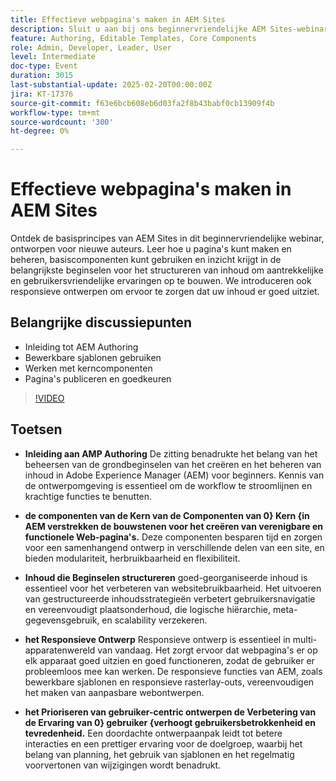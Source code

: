```yaml
---
title: Effectieve webpagina's maken in AEM Sites
description: Sluit u aan bij ons beginnervriendelijke AEM Sites-webinar om te leren hoe u pagina's kunt maken, basiscomponenten, inhoud structureren en responsief ontwerpen, met belangrijke punten bij het ontwerpen van AEM, bewerkbare sjablonen, kerncomponenten en het publiceren van pagina's.
feature: Authoring, Editable Templates, Core Components
role: Admin, Developer, Leader, User
level: Intermediate
doc-type: Event
duration: 3015
last-substantial-update: 2025-02-20T00:00:00Z
jira: KT-17376
source-git-commit: f63e6bcb608eb6d03fa2f8b43babf0cb13909f4b
workflow-type: tm+mt
source-wordcount: '300'
ht-degree: 0%

---
```



# Effectieve webpagina&#39;s maken in AEM Sites

Ontdek de basisprincipes van AEM Sites in dit beginnervriendelijke webinar, ontworpen voor nieuwe auteurs. Leer hoe u pagina&#39;s kunt maken en beheren, basiscomponenten kunt gebruiken en inzicht krijgt in de belangrijkste beginselen voor het structureren van inhoud om aantrekkelijke en gebruikersvriendelijke ervaringen op te bouwen. We introduceren ook responsieve ontwerpen om ervoor te zorgen dat uw inhoud er goed uitziet.

## Belangrijke discussiepunten

* Inleiding tot AEM Authoring
* Bewerkbare sjablonen gebruiken
* Werken met kerncomponenten
* Pagina&#39;s publiceren en goedkeuren

>[!VIDEO](https://video.tv.adobe.com/v/3444455/?learn=on&enablevpops)

## Toetsen

* **Inleiding aan AMP Authoring** De zitting benadrukte het belang van het beheersen van de grondbeginselen van het creëren en het beheren van inhoud in Adobe Experience Manager (AEM) voor beginners. Kennis van de ontwerpomgeving is essentieel om de workflow te stroomlijnen en krachtige functies te benutten.

* **de componenten van de Kern van de Componenten van 0} Kern {in AEM verstrekken de bouwstenen voor het creëren van verenigbare en functionele Web-pagina&#39;s.** Deze componenten besparen tijd en zorgen voor een samenhangend ontwerp in verschillende delen van een site, en bieden modulariteit, herbruikbaarheid en flexibiliteit.

* **Inhoud die Beginselen structureren** goed-georganiseerde inhoud is essentieel voor het verbeteren van websitebruikbaarheid. Het uitvoeren van gestructureerde inhoudsstrategieën verbetert gebruikersnavigatie en vereenvoudigt plaatsonderhoud, die logische hiërarchie, meta-gegevensgebruik, en scalability verzekeren.

* **het Responsieve Ontwerp** Responsieve ontwerp is essentieel in multi-apparatenwereld van vandaag. Het zorgt ervoor dat webpagina&#39;s er op elk apparaat goed uitzien en goed functioneren, zodat de gebruiker er probleemloos mee kan werken. De responsieve functies van AEM, zoals bewerkbare sjablonen en responsieve rasterlay-outs, vereenvoudigen het maken van aanpasbare webontwerpen.

* **het Prioriseren van gebruiker-centric ontwerpen de Verbetering van de Ervaring van 0} gebruiker {verhoogt gebruikersbetrokkenheid en tevredenheid.** Een doordachte ontwerpaanpak leidt tot betere interacties en een prettiger ervaring voor de doelgroep, waarbij het belang van planning, het gebruik van sjablonen en het regelmatig voorvertonen van wijzigingen wordt benadrukt.